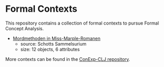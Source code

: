 # Formal Contexts

This repository contains a collection of formal contexts to pursue
Formal Concept Analysis.

- [Mordmethoden in Miss-Marple-Romanen](missmarple.ctx)
  - source: Schotts Sammelsurium
  - size: 12 objects, 6 attributes

More contexts can be found in the [ConExp-CLJ
repository](https://github.com/tomhanika/conexp-clj/tree/dev/testing-data).
